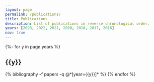 ```yaml
---
layout: page
permalink: /publications/
title: Publications
description: List of publications in reverse chronological order.
years: [2023, 2022, 2021, 2020, 2018, 2017, 2016]
nav: true
---
```

<!-- _pages/publications.md -->
<div class="publications">

{%- for y in page.years %}
  <h2 class="year">{{y}}</h2>
  {% bibliography -f papers -q @*[year={{y}}]* %}
{% endfor %}

</div>
